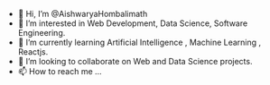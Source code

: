- 👋 Hi, I’m @AishwaryaHombalimath
- 👀 I’m interested in Web Development, Data Science, Software Engineering.
- 🌱 I’m currently learning Artificial Intelligence , Machine Learning , Reactjs.
- 💞️ I’m looking to collaborate on Web and Data Science projects.
- 📫 How to reach me ...

<!---
AishwaryaHombalimath/AishwaryaHombalimath is a ✨ special ✨ repository because its `README.md` (this file) appears on your GitHub profile.
You can click the Preview link to take a look at your changes.
--->

